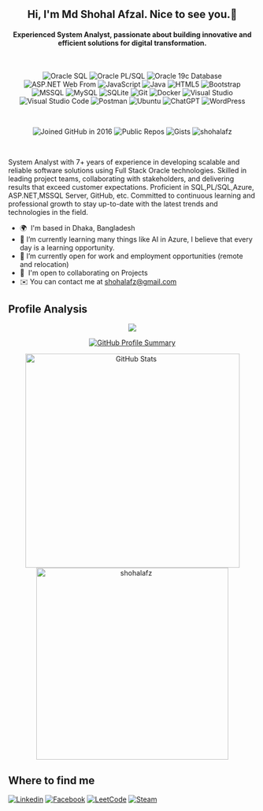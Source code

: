 <h2 align="center">Hi, I'm Md Shohal Afzal. Nice to see you.👋</h2>
<h4 align="center">Experienced System Analyst, passionate about building innovative and efficient solutions for digital transformation.</h4>
<br />
<div align="center">

![Oracle SQL](https://img.shields.io/badge/OracleSQL-F80000?logo=oracle&logoColor=white)
![Oracle PL/SQL](https://img.shields.io/badge/OraclePL/SQL-4169E1?logo=oracle&logoColor=white)
![Oracle 19c Database](https://img.shields.io/badge/Oracle%2019c%20Database-512BD4?logo=oracle&logoColor=white)
![ASP.NET Web From](https://img.shields.io/badge/ASP.NET%20Web%20From-5C2D91?logo=oracle&logoColor=white)
![JavaScript](https://img.shields.io/badge/JavaScript-F7DF1E?logo=javascript&logoColor=white)
![Java](https://img.shields.io/badge/Java-007396?logo=openjdk&logoColor=white&logoColor=white)
![HTML5](https://img.shields.io/badge/HTML5-E34F26?logo=html5&logoColor=white)
![Bootstrap](https://img.shields.io/badge/Bootstrap-7952B3?logo=bootstrap&logoColor=white)
![MSSQL](https://img.shields.io/badge/Microsoft%20SQL%20Server-CC2927?logo=microsoftsqlserver&logoColor=white)
![MySQL](https://img.shields.io/badge/MySQL-4479A1?logo=mysql&logoColor=white)
![SQLite](https://img.shields.io/badge/SQLite-%2307405e.svg?logo=sqlite&logoColor=white)
![Git](https://img.shields.io/badge/Git-F05032?logo=git&logoColor=white)
![Docker](https://img.shields.io/badge/Docker-2496ED?logo=docker&logoColor=white)
![Visual Studio](https://custom-icon-badges.demolab.com/badge/Visual%20Studio-5C2D91.svg?&logo=visual-studio&logoColor=white)
![Visual Studio Code](https://custom-icon-badges.demolab.com/badge/VS%20Code-0078d7.svg?logo=vsc&logoColor=white)
![Postman](https://img.shields.io/badge/Postman-FF6C37?logo=postman&logoColor=white)
![Ubuntu](https://img.shields.io/badge/Ubuntu-E95420?logo=ubuntu&logoColor=white)
![ChatGPT](https://img.shields.io/badge/ChatGPT-74aa9c?logo=openai&logoColor=white)
![WordPress](https://img.shields.io/badge/WordPress-21759B?logo=wordpress&logoColor=white)
</div>
<br />

<div align="center">
  
  ![Joined GitHub in 2016](https://img.shields.io/badge/Joined-2014-blue)
  ![Public Repos](https://img.shields.io/badge/Public%20Repos-20-blue)
  ![Gists](https://img.shields.io/badge/Gists-4-lightgrey)
  <img src="https://komarev.com/ghpvc/?username=shohalafz&label=Profile%20views&color=brightgreen&style=flat" alt="shohalafz" />
</div>

<br />
<p>System Analyst with 7+ years of experience in developing scalable and reliable software solutions using Full Stack Oracle technologies. Skilled in leading project teams, collaborating with stakeholders, and delivering results that exceed customer expectations. Proficient in SQL,PL/SQL,Azure, ASP.NET,MSSQL Server, GitHub, etc. Committed to continuous learning and professional growth to stay up-to-date with the latest trends and technologies in the field.</p>
<ul>
  <li>
    🌍  I'm based in Dhaka, Bangladesh
  </li>
  <li>
    🌱 I’m currently learning many things like AI in Azure, I believe that every day is a learning opportunity. 
  </li>
  <li>
    👯 I’m currently open for work and employment opportunities (remote and relocation)
  </li>
  <li>
    🤝  I'm open to collaborating on Projects
  </li>
  <li>
    ✉️  You can contact me at <a href="mailto:shohalafz@gmail.com">shohalafz@gmail.com</a>
  </li>
</ul>

<h2>Profile Analysis</h2>
<p align="center">
      <a href="https://github.com/shohalafz">
        <img src="https://github-readme-stats.vercel.app/api/top-langs/?username=shohalafz&count_private=true&show_icons=true&include_all_commits=true&layout=compact&hide_border=true&langs_count=10&hide_title=true&theme=dark"/>
    </a>
</p>
<p align="center">
  <a href="https://github.com/shohalafz">
    <img src="https://github-profile-summary-cards.vercel.app/api/cards/profile-details?username=shohalafz&theme=dark&hide_border=true&hide_title=true" alt="GitHub Profile Summary">
  </a>
</p>
<p align="center">
  <a href="https://github.com/shohalafz">
    <img width="435px" src="https://github-readme-stats.vercel.app/api?username=shohalafz&show_icons=true&hide_border=true&hide_title=true&theme=dark" alt="GitHub Stats">
  </a>
  <a href="https://github.com/shohalafz">
    <img width="390px" src="https://github-readme-streak-stats.herokuapp.com/?user=shohalafz&hide_border=true&theme=dark" alt="shohalafz" />
  </a>
</p>
<h2>Where to find me</h2>

[![Linkedin](https://img.shields.io/badge/LinkedIn-0077B5?style=flat-square&logo=linkedin&logoColor=white)](https://www.linkedin.com/in/shohalafz/) 
[![Facebook](https://img.shields.io/badge/Facebook-1877F2?style=flat-square&logo=facebook&logoColor=white)](https://facebook.com/shohalafz)
[![LeetCode](https://img.shields.io/badge/LeetCode-000000?logo=LeetCode&logoColor=#d16c06)](https://leetcode.com/u/shohalafz)
[![Steam](https://img.shields.io/badge/Steam-%23000000.svg?logo=steam&logoColor=white)](https://steamcommunity.com/id/shohalafz)
